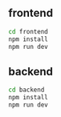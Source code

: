 ## frontend

```sh
cd frontend
npm install
npm run dev
```

## backend

```sh
cd backend
npm install
npm run dev
```
